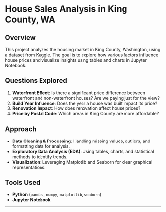 # House Sales Analysis in King County, WA  

## Overview  
This project analyzes the housing market in King County, Washington, using a dataset from Kaggle. The goal is to explore how various factors influence house prices and visualize insights using tables and charts in Jupyter Notebook.  

## Questions Explored  
1. **Waterfront Effect**: Is there a significant price difference between waterfront and non-waterfront houses? Are we paying just for the view?  
2. **Build Year Influence**: Does the year a house was built impact its price? 
3. **Renovation Impact**: How does renovation affect house prices?  
4. **Price by Postal Code**: Which areas in King County are more affordable?  

## Approach  
- **Data Cleaning & Processing**: Handling missing values, outliers, and formatting data for analysis.  
- **Exploratory Data Analysis (EDA)**: Using tables, charts, and statistical methods to identify trends.  
- **Visualization**: Leveraging Matplotlib and Seaborn for clear graphical representations.  

## Tools Used  
- **Python** (`pandas`, `numpy`, `matplotlib`, `seaborn`)  
- **Jupyter Notebook**  

---

